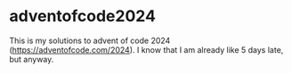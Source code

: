 # adventofcode2024
This is my solutions to advent of code 2024 (https://adventofcode.com/2024). I know that I am already like 5 days late, but anyway.
